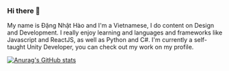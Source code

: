 ### Hi there 👋

My name is Đặng Nhật Hào and I'm a Vietnamese, I do content on Design and Development. I really enjoy learning and languages and frameworks like Javascript and ReactJS, as well as Python and C#.
I'm currently a self-taught Unity Developer, you can check out my work on my profile.

[![Anurag's GitHub stats](https://github-readme-stats.vercel.app/api?username=hHaof)](https://github.com/anuraghazra/github-readme-stats)
